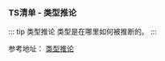 ### TS清单 - 类型推论

::: tip 类型推论
类型是在哪里如何被推断的。
:::


参考地址：
<a href="https://www.tslang.cn/docs/handbook/type-inference.html" target="_blank">类型推论</a><br />


